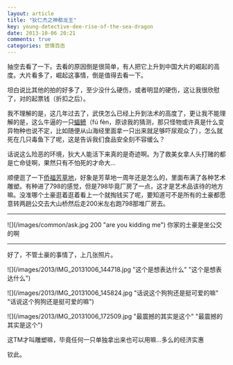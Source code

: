 ```yaml
---
layout: article
title: "狄仁杰之神都龙王"
key: young-detective-dee-rise-of-the-sea-dragon
date: 2013-10-06 20:21
comments: true
categories: 世情百态
---
```


  抽空去看了一下。去看的原因倒是很简单，有人把它上升到中国大片的崛起的高度。大片看多了，崛起这事情，倒是值得去看一下。

  坦白说比其他的拍的好多了，至少没什么硬伤，或者明显的硬伤，这让我很欣慰了，对的起票钱（折扣之后）。

<!-- more -->

  我不理解的是，这几年过去了，武侠怎么已经上升到法术的高度了，更让我不能理解的是，这么牛逼的一只[蝠鲼][1]（fú fèn，原谅我的猜测，那只怪物或许真是什么变异物种也说不定，比如随便从山海经里面拿一只出来就足够吓尿观众了），怎么就死在几只毒鱼下了呢，这是告诉我们食品安全刻不容缓么？

  话说这么险恶的环境，狄大人能活下来真的是奇迹啊。为了救美女拿人头打赌的都是亡命徒啊，果然只有不怕死的才命大...

  顺便逛了一下[侨福芳草地][2]，好象是芳草地一周年还是怎么的，里面布满了各种艺术雕塑。有种进了798的感觉，但是798毕竟厂房了一点，这才是艺术品该待的地方嘛。没准哪个土豪逛着逛着看上一个就掏钱买了呢，要知道可不是所有的土豪都愿意转两趟公交去大山桥然后走200米左右跑798那堆厂房去。

--------

![](/images/common/ask.jpg 200 "are you kidding me") 你家的土豪是坐公交的啊

--------

  好了，不管土豪的事情了，上几张照片。

![](/images/2013/IMG_20131006_144718.jpg  "这个是想表达什么" "这个是想表达什么")

![](/images/2013/IMG_20131006_145824.jpg "话说这个狗狗还是挺可爱的嘛" "话说这个狗狗还是挺可爱的嘛")

![](/images/2013/IMG_20131006_172509.jpg "最震撼的其实是这个" "最震撼的其实是这个")

  这TM才叫雕塑嘛，毕竟任何一只单独拿出来也可以用嘛...多么的经济实惠

  钦此。

[1]: http://baike.baidu.com/link?url=dWI58A0UeuCs95DyVPXFM-4bT9b4wQyRlXRSbA3o2u0ShtN1Rhum3rLMJSoKyGwO   "蝠鲼"
[2]: http://www.parkviewgreen.com/cn/ "侨福芳草地"
